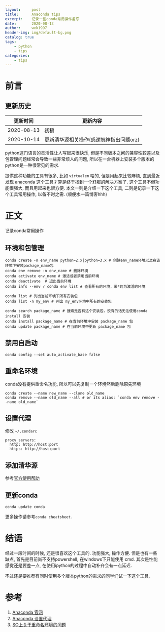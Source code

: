 ```yaml
---
layout:     post
title:      Anaconda tips
excerpt:    记录一些conda常用操作备忘
date:       2020-08-13
author:     wxk1997
header-img: img/default-bg.png
catalog: true
tags:
    - python
    - tips
categories:
    - tips
---
```


# 前言

## 更新历史

| 更新时间  | 更新内容  |
|  ----     | ----      |
| 2020-08-13 | 初稿     |
| 2020-10-14 | 更新清华源相关操作(感谢航神指出问题orz) |


python这门语言的灵活性让人写起来很快乐, 但是不同版本之间的兼容性较差以及包管理问题经常会导致一些非常烦人的问题, 所以在一台机器上安装多个版本的python是一种很常见的需求. 

提供这种功能的工具有很多, 比如 `virtualen` 啥的, 但是用起来比较麻烦, 直到最近发现 anaconda 这个工具才算是终于找到一个舒服的解决方案了. 这个工具不但功能很强大, 而且用起来也很方便. 本文一则是介绍一下这个工具, 二则是记录一下这个工具常用操作, 以备不时之需. (顺便水一篇博客hhh)

# 正文

记录conda常用操作

## 环境和包管理

```
conda create ‐n env_name python=2.x|python=3.x # 创建env_name环境以及在该环境下安装package_name包
conda env remove ‐n env_name # 删除环境
conda activate env_name # 激活或者禁用当前环境
conda deactivate  # 退出当前环境
conda info ‐‐env / conda env list # 查看所有的环境，带*的为激活的环境

conda list # 列出当前环境下所有安装包
conda list ‐n my_env # 列出 my_env环境中所有的安装包

conda search package_name # 搜索是否有这个安装包，没有的话无法使用conda install 安装
conda install package_name # 在当前环境中安装 package_name 包
conda update package_name # 在当前环境中更新 package_name 包
```

## 禁用自启动

```
conda config --set auto_activate_base false
```

## 重命名环境

conda没有提供重命名功能, 所以可以先复制一个环境然后删除原先环境

```
conda create --name new_name --clone old_name
conda remove --name old_name --all # or its alias: `conda env remove --name old_name`
```

## 设置代理

修改 `~/.condarc`
```
proxy_servers:
  http: http://host:port
  https: http://host:port
```

## 添加清华源

参考[官方使用帮助](https://mirrors.tuna.tsinghua.edu.cn/help/anaconda/)

## 更新conda

```
conda update conda
```

更多操作请参考`conda cheatsheet`.

# 结语

经过一段时间的时候, 还是很喜欢这个工具的. 功能强大, 操作方便. 但是也有一些缺点, 首先是目前尚不支持powershell, 在windows下只能使用 cmd. 其次是性能感觉还是要差一点, 在使用ipython的过程中自动补齐会有一点延迟.

不过还是要推荐有同时使用多个版本python的需求的同学们试一下这个工具.

# 参考

1. [Anaconda 官网](https://www.anaconda.com/products/individual#linux)
2. [Anaconda 设置代理](https://docs.anaconda.com/anaconda/user-guide/tasks/proxy/)
3. [SO上关于重命名环境的问题](https://stackoverflow.com/questions/42231764/how-can-i-rename-a-conda-environment)